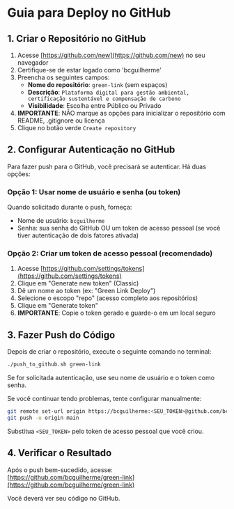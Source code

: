 # Guia para Deploy no GitHub

## 1. Criar o Repositório no GitHub

1. Acesse [https://github.com/new](https://github.com/new) no seu navegador
2. Certifique-se de estar logado como 'bcguilherme'
3. Preencha os seguintes campos:
   - **Nome do repositório**: `green-link` (sem espaços)
   - **Descrição**: `Plataforma digital para gestão ambiental, certificação sustentável e compensação de carbono`
   - **Visibilidade**: Escolha entre Público ou Privado
4. **IMPORTANTE**: NÃO marque as opções para inicializar o repositório com README, .gitignore ou licença
5. Clique no botão verde `Create repository`

## 2. Configurar Autenticação no GitHub

Para fazer push para o GitHub, você precisará se autenticar. Há duas opções:

### Opção 1: Usar nome de usuário e senha (ou token)
Quando solicitado durante o push, forneça:
- Nome de usuário: `bcguilherme`
- Senha: sua senha do GitHub OU um token de acesso pessoal (se você tiver autenticação de dois fatores ativada)

### Opção 2: Criar um token de acesso pessoal (recomendado)
1. Acesse [https://github.com/settings/tokens](https://github.com/settings/tokens)
2. Clique em "Generate new token" (Classic)
3. Dê um nome ao token (ex: "Green Link Deploy")
4. Selecione o escopo "repo" (acesso completo aos repositórios)
5. Clique em "Generate token"
6. **IMPORTANTE**: Copie o token gerado e guarde-o em um local seguro

## 3. Fazer Push do Código

Depois de criar o repositório, execute o seguinte comando no terminal:

```bash
./push_to_github.sh green-link
```

Se for solicitada autenticação, use seu nome de usuário e o token como senha.

Se você continuar tendo problemas, tente configurar manualmente:

```bash
git remote set-url origin https://bcguilherme:<SEU_TOKEN>@github.com/bcguilherme/green-link.git
git push -u origin main
```

Substitua `<SEU_TOKEN>` pelo token de acesso pessoal que você criou.

## 4. Verificar o Resultado

Após o push bem-sucedido, acesse:
[https://github.com/bcguilherme/green-link](https://github.com/bcguilherme/green-link)

Você deverá ver seu código no GitHub. 